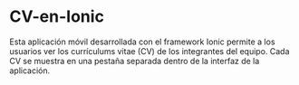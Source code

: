 # CV-en-Ionic

Esta aplicación móvil desarrollada con el framework Ionic permite a los usuarios ver los currículums vitae (CV) de los integrantes del equipo. Cada CV se muestra en una pestaña separada dentro de la interfaz de la aplicación.
